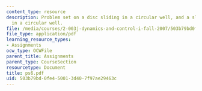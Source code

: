 ```yaml
---
content_type: resource
description: Problem set on a disc sliding in a circular well, and a slender rod sliding
  in a circular well.
file: /media/courses/2-003j-dynamics-and-control-i-fall-2007/503b79bd0fe450013d407f97ae29463c_ps6.pdf
file_type: application/pdf
learning_resource_types:
- Assignments
ocw_type: OCWFile
parent_title: Assignments
parent_type: CourseSection
resourcetype: Document
title: ps6.pdf
uid: 503b79bd-0fe4-5001-3d40-7f97ae29463c
---
```

